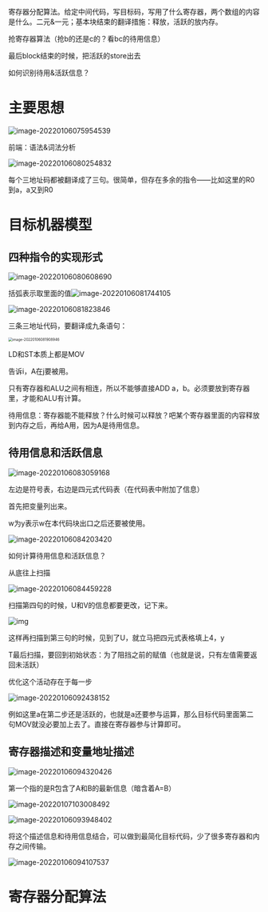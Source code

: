 寄存器分配算法。给定中间代码，写目标码，写用了什么寄存器，两个数组的内容是什么。二元&一元；基本块结束的翻译措施：释放，活跃的放内存。

抢寄存器算法（抢b的还是c的？看bc的待用信息）

最后block结束的时候，把活跃的store出去

如何识别待用&活跃信息？

# 主要思想

![image-20220106075954539](目标代码生成b站.assets/image-20220106075954539.png)

前端：语法&词法分析

![image-20220106080254832](目标代码生成b站.assets/image-20220106080254832.png)

每个三地址码都被翻译成了三句。很简单，但存在多余的指令——比如这里的R0到a，a又到R0

# 目标机器模型

## 四种指令的实现形式

![image-20220106080608690](目标代码生成b站.assets/image-20220106080608690.png)

括弧表示取里面的值![image-20220106081744105](目标代码生成b站.assets/image-20220106081744105.png)

![image-20220106081823846](目标代码生成b站.assets/image-20220106081823846.png)

三条三地址代码，要翻译成九条语句：

<img src="目标代码生成b站.assets/image-20220106081908946.png" alt="image-20220106081908946" style="zoom:50%;" />

LD和ST本质上都是MOV



告诉i，A在j要被用。

只有寄存器和ALU之间有相连，所以不能够直接ADD a，b。必须要放到寄存器里，才能和ALU有计算。

待用信息：寄存器能不能释放？什么时候可以释放？吧某个寄存器里面的内容释放到内存之后，再给A用，因为A是待用信息。

## 待用信息和活跃信息

![image-20220106083059168](目标代码生成b站.assets/image-20220106083059168.png)

左边是符号表，右边是四元式代码表（在代码表中附加了信息）

首先把变量列出来。

w为y表示w在本代码块出口之后还要被使用。

![image-20220106084203420](目标代码生成b站.assets/image-20220106084203420.png)

如何计算待用信息和活跃信息？

从底往上扫描

![image-20220106084459228](目标代码生成b站.assets/image-20220106084459228.png)

扫描第四句的时候，U和V的信息都要更改，记下来。

![img](目标代码生成b站.assets/@CAN3D}Y6{]ZVW8JOJY[U7.png)

这样再扫描到第三句的时候，见到了U，就立马把四元式表格填上4，y

T最后扫描，要回到初始状态：为了阻挡之前的赋值（也就是说，只有左值需要返回未活跃）



优化这个活动存在于每一步

![image-20220106092438152](目标代码生成b站.assets/image-20220106092438152.png)

例如这里a在第二步还是活跃的，也就是a还要参与运算，那么目标代码里面第二句MOV就没必要加上去了。直接在寄存器参与计算即可。



## 寄存器描述和变量地址描述

![image-20220106094320426](目标代码生成b站.assets/image-20220106094320426.png)

第一个指的是R包含了A和B的最新信息（暗含着A=B）

![image-20220107103008492](ch11目标代码生成b站.assets/image-20220107103008492.png)





![image-20220106093948402](目标代码生成b站.assets/image-20220106093948402.png)

将这个描述信息和待用信息结合，可以做到最简化目标代码，少了很多寄存器和内存之间传输。



![image-20220106094107537](目标代码生成b站.assets/image-20220106094107537.png)



# 寄存器分配算法











